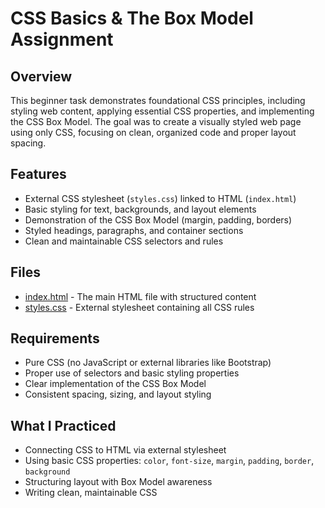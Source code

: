 # CSS Basics & The Box Model Assignment

## Overview
This beginner task demonstrates foundational CSS principles, including styling web content, applying essential CSS properties, and implementing the CSS Box Model. The goal was to create a visually styled web page using only CSS, focusing on clean, organized code and proper layout spacing.

## Features
- External CSS stylesheet (`styles.css`) linked to HTML (`index.html`)
- Basic styling for text, backgrounds, and layout elements
- Demonstration of the CSS Box Model (margin, padding, borders)
- Styled headings, paragraphs, and container sections
- Clean and maintainable CSS selectors and rules

## Files
- [index.html](index.html) - The main HTML file with structured content
- [styles.css](styles.css) - External stylesheet containing all CSS rules

## Requirements
- Pure CSS (no JavaScript or external libraries like Bootstrap)
- Proper use of selectors and basic styling properties
- Clear implementation of the CSS Box Model
- Consistent spacing, sizing, and layout styling

## What I Practiced
- Connecting CSS to HTML via external stylesheet
- Using basic CSS properties: `color`, `font-size`, `margin`, `padding`, `border`, `background`
- Structuring layout with Box Model awareness
- Writing clean, maintainable CSS

